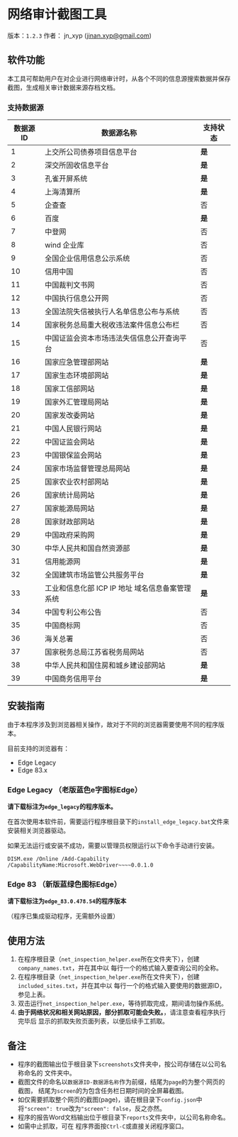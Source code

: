 # 网络审计截图工具
版本：`1.2.3` 作者： jn_xyp (jinan.xyp@gmail.com)

## 软件功能

本工具可帮助用户在对企业进行网络审计时，从各个不同的信息源搜索数据并保存截图，生成相关审计数据来源存档文档。

### 支持数据源

|数据源ID|数据源名称|支持状态|
|-|-|-|
|1|上交所公司债券项目信息平台| **是** |
|2|深交所固收信息平台 |**是**|
|3|孔雀开屏系统|**是**|
|4|上海清算所|**是**|
|5|企查查|否|
|6|百度|**是**|
|7|中登网|否|
|8|wind 企业库|否|
|9|全国企业信用信息公示系统|否|
|10|信用中国|否|
|11|中国裁判文书网|否|
|12|中国执行信息公开网|否|
|13|全国法院失信被执行人名单信息公布与系统|否|
|14|国家税务总局重大税收违法案件信息公布栏|否|
|15|中国证监会资本市场违法失信信息公开查询平台|否|
|16|国家应急管理部网站|**是**|
|17|国家生态环境部网站|**是**|
|18|国家工信部网站|**是**|
|19|国家外汇管理局网站|**是**|
|20|国家发改委网站|**是**|
|21|中国人民银行网站|**是**|
|22|中国证监会网站|**是**|
|23|中国银保监会网站|**是**|
|24|国家市场监督管理总局网站|**是**|
|25|国家农业农村部网站|**是**|
|26|国家统计局网站|**是**|
|27|国家能源局网站|**是**|
|28|国家财政部网站|**是**|
|29|中国政府采购网|**是**|
|30|中华人民共和国自然资源部|**是**|
|31|信用能源网|**是**|
|32|全国建筑市场监管公共服务平台|**是**|
|33|工业和信息化部 ICP IP 地址 域名信息备案管理系统|**是**|
|34|中国专利公布公告|否|
|35|中国商标网|否|
|36|海关总署|否|
|37|国家税务总局江苏省税务局网站|否|
|38|中华人民共和国住房和城乡建设部网站|**是**|
|39|中国商务信用平台|**是**|

## 安装指南

由于本程序涉及到浏览器相关操作，故对于不同的浏览器需要使用不同的程序版本。

目前支持的浏览器有：
- Edge Legacy
- Edge 83.x

### Edge Legacy （老版蓝色e字图标Edge）

**请下载标注为`edge_legacy`的程序版本。**

在首次使用本软件前，需要运行程序根目录下的`install_edge_legacy.bat`文件来安装相关浏览器驱动。

如果无法运行或安装不成功，需要以管理员权限运行以下命令手动进行安装。

`DISM.exe /Online /Add-Capability /CapabilityName:Microsoft.WebDriver~~~~0.0.1.0`

### Edge 83 （新版蓝绿色图标Edge）

**请下载标注为`edge_83.0.478.54`的程序版本**

（程序已集成驱动程序，无需额外设置）

## 使用方法

1. 在程序根目录（`net_inspection_helper.exe`所在文件夹下），创建`company_names.txt`，并在其中以
每行一个的格式输入要查询公司的全称。
2. 在程序根目录（`net_inspection_helper.exe`所在文件夹下），创建`included_sites.txt`，并在其中以
每行一个的格式输入要使用的数据源ID，参见上表。
3. 双击运行`net_inspection_helper.exe`，等待抓取完成，期间请勿操作系统。
4. **由于网络状况和相关网站原因，部分抓取可能会失败。**，请注意查看程序执行完毕后
显示的抓取失败页面列表，以便后续手工抓取。

## 备注

- 程序的截图输出位于根目录下`screenshots`文件夹中，按公司存储在以公司名称命名的
文件夹中。
- 截图文件的命名以`数据源ID-数据源名称`作为前缀，结尾为`page`的为整个网页的截图，
结尾为`screen`的为包含任务栏日期时间的全屏幕截图。
- 如仅需要抓取整个网页的截图(page)，请在根目录下`config.json`中将`"screen": true`改为`"screen": false`，反之亦然。
- 程序的报告Word文档输出位于根目录下`reports`文件夹中，以公司名称命名。
- 如需中止抓取，可在 程序界面按`Ctrl-C`或直接关闭程序窗口。
